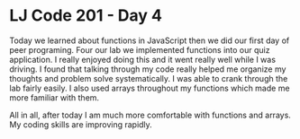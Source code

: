 # LJ Code 201 - Day 4

Today we learned about functions in JavaScript then we did our first day of peer programing.  Four our lab we implemented functions into our quiz application.  I really enjoyed doing this and it went really well while I was driving.  I found that talking through my code really helped me organize my thoughts and problem solve systematically.  I was able to crank through the lab fairly easily.  I also used arrays throughout my functions which made me more familiar with them.  

All in all, after today I am much more comfortable with functions and arrays.  My coding skills are improving rapidly.  
